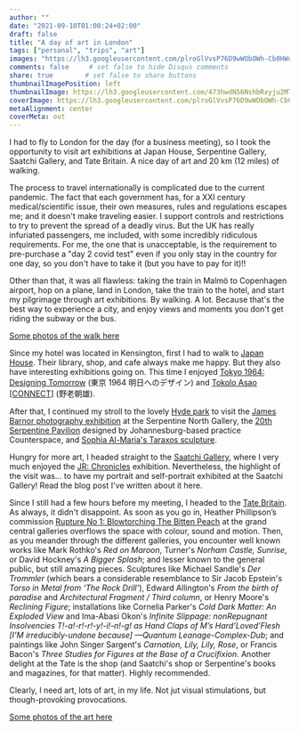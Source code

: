 ```yaml
---
author: ""
date: "2021-09-10T01:00:24+02:00"
draft: false
title: "A day of art in London"
tags: ["personal", "trips", "art"]
images: "https://lh3.googleusercontent.com/plroGlVvsP76D9wWObOWh-Cb0HWuf1TJVUfGE3UxgVU661c4n-GOEIVBJMEeg815WuaO62vFdxx3XtZ4h8al18W3CPhI0dYmXTLBDnIptNrsjOwz7eKALOzLkPOGMVFdm2pdWrbsDOk=w1920-h1080"
comments: false     # set false to hide Disqus comments
share: true        # set false to share buttons
thumbnailImagePosition: left
thumbnailImage: https://lh3.googleusercontent.com/473hwdN56NshbRxyju2MTfRj7sLVAtrjJG1LR2Gh6ipKVrX8swnxa2aNBxSumTMSU01xvnS8kN99ezu6a-eM7u7nNdHN_nqRO6FanxHOIm2nCSEMHBmt_DQIcxeF0CmV8FtrWnk8lmY=w1920-h1080
coverImage: https://lh3.googleusercontent.com/plroGlVvsP76D9wWObOWh-Cb0HWuf1TJVUfGE3UxgVU661c4n-GOEIVBJMEeg815WuaO62vFdxx3XtZ4h8al18W3CPhI0dYmXTLBDnIptNrsjOwz7eKALOzLkPOGMVFdm2pdWrbsDOk=w1920-h1080
metaAlignment: center
coverMeta: out
---
```


I had to fly to London for the day (for a business meeting), so I took the opportunity to visit art exhibitions at Japan House, Serpentine Gallery, Saatchi Gallery, and Tate Britain. A nice day of art and 20 km (12 miles) of walking.

<!--more-->

The process to travel internationally is complicated due to the current pandemic. The fact that each government has, for a XXI century medical/scientific issue, their own measures, rules and regulations escapes me; and it doesn't make traveling easier. I support controls and restrictions to try to prevent the spread of a deadly virus. But the UK has really infuriated passengers, me included, with some incredibly ridiculous requirements. For me, the one that is unacceptable, is the requirement to pre-purchase a "day 2 covid test" even if you only stay in the country for one day, so you don't have to take it (but you have to pay for it)!!

Other than that, it was all flawless: taking the train in Malmö to Copenhagen airport, hop on a plane, land in London, take the train to the hotel, and start my pilgrimage through art exhibitions. By walking. A lot. Because that's the best way to experience a city, and enjoy views and moments you don't get riding the subway or the bus.

[Some photos of the walk here](https://photos.app.goo.gl/6CtqDrWF4RjZTemK6)

Since my hotel was located in Kensington, first I had to walk to [Japan House](https://www.japanhouselondon.uk/). Their library, shop, and cafe always make me happy. But they also have interesting exhibitions going on. This time I enjoyed [Tokyo 1964:
Designing Tomorrow](https://www.japanhouselondon.uk/whats-on/2021/tokyo-1964-designing-tomorrow/) (東京 1964 明日へのデザイン) and [Tokolo Asao](https://www.japanhouselondon.uk/discover/stories/tokolo/) [[CONNECT](https://www.japanhouselondon.uk/whats-on/2021/tokolo-asao-connect-individual-and-group/)] (野老朝雄).

After that, I continued my stroll to the lovely [Hyde park](https://www.royalparks.org.uk/parks/hyde-park) to visit the [James Barnor photography exhibition](https://www.serpentinegalleries.org/whats-on/james-barnor/) at the Serpentine North Gallery, the [20th Serpentine Pavilion](https://www.serpentinegalleries.org/whats-on/serpentine-pavilion-2021-designed-by-counterspace/) designed by Johannesburg-based practice Counterspace, and [Sophia Al-Maria's Taraxos sculpture](https://www.serpentinegalleries.org/whats-on/sophia-al-maria-taraxos/).

Hungry for more art, I headed straight to the [Saatchi Gallery](https://www.saatchigallery.com/), where I very much enjoyed the [JR: Chronicles](https://www.saatchigallery.com/exhibition/jr__chronicles) exhibition. Nevertheless, the highlight of the visit was... to have my portrait and self-portrait exhibited at the Saatchi Gallery! Read the blog post I've written about it here.

Since I still had a few hours before my meeting, I headed to the [Tate Britain](https://www.tate.org.uk/visit/tate-britain). As always, it didn't disappoint. As soon as you go in, Heather Phillipson’s commission [Rupture No 1: Blowtorching The Bitten Peach](https://www.tate.org.uk/whats-on/tate-britain/exhibition/heather-phillipson) at the grand central galleries overflows the space with colour, sound and motion. Then, as you meander through the different galleries, you encounter well known works like Mark Rothko's *Red on Maroon*, Turner's *Norham Castle, Sunrise*, or David Hockney's *A Bigger Splash*; and lesser known to the general public, but still amazing pieces. Sculptures like Michael Sandle's *Der Trommler* (which bears a considerable resemblance to Sir Jacob Epstein's *Torso in Metal from ‘The Rock Drill’*), Edward Allington's *From the birth of paradise* and *Architectural Fragment / Third column*, or Henry Moore's *Reclining Figure*; installations like Cornelia Parker's *Cold Dark Matter: An Exploded View* and Ima-Abasi Okon's *Infinite Slippage: nonRepugnant Insolvencies T!-a!-r!-r!-y!-i!-n!-g! as Hand Claps of M’s Hard’Loved’Flesh [I’M irreducibly-undone because] —Quantum Leanage-Complex-Dub*; and paintings like John Singer Sargent's *Carnation, Lily, Lily, Rose*, or Francis Bacon's *Three Studies for Figures at the Base of a Crucifixion*. Another delight at the Tate is the shop (and Saatchi's shop or Serpentine's books and magazines, for that matter). Highly recommended.

Clearly, I need art, lots of art, in my life. Not jut visual stimulations, but though-provoking provocations.

[Some photos of the art here](https://photos.app.goo.gl/YUTkkVibQYXzCnCj9)
